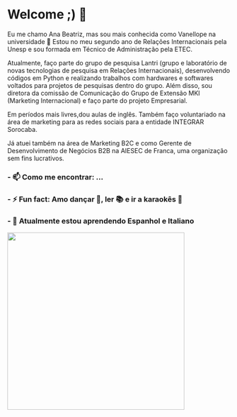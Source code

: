 # Welcome ;) 👋

Eu me chamo Ana Beatriz, mas sou mais conhecida como Vanellope na universidade 💖 Estou no meu segundo ano de Relações Internacionais pela Unesp e sou formada em Técnico de Administração pela ETEC.

<div align ="center"
img src="https://user-images.githubusercontent.com/109255382/206827217-d1f2a176-f5fd-48cd-9634-12ef2c32a398.png" width="700px" />
</div>

Atualmente, faço parte do grupo de pesquisa Lantri (grupo e laboratório de novas tecnologias de pesquisa em Relações Internacionais), desenvolvendo códigos em Python e realizando trabalhos com hardwares e softwares voltados para projetos de pesquisas dentro do grupo. Além disso, sou diretora da comissão de Comunicação do Grupo de Extensão MKI (Marketing Internacional) e faço parte do projeto Empresarial. 

Em períodos mais livres,dou aulas de inglês. Também faço voluntariado na área de marketing para as redes sociais para a entidade INTEGRAR Sorocaba. 

Já atuei também na área de Marketing B2C e como Gerente de Desenvolvimento de Negócios B2B na AIESEC de Franca, uma organização sem fins lucrativos.


### - 📫 Como me encontrar: ...
### - ⚡ Fun fact: Amo dançar 💃, ler 📚 e ir a karaokês 🎤
### - 🔭 Atualmente estou aprendendo Espanhol e Italiano 


<img width="400px" align="left" src="https://github-readme-stats.vercel.app/api/top-langs/?username=anamacao&hide=html&layout=compact&theme=buefy" /> 
<!--
**anamacao/anamacao** is a ✨ _special_ ✨ repository because its `README.md` (this file) appears on your GitHub profile.


